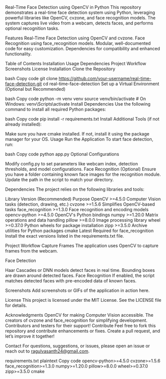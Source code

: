 Real-Time Face Detection using OpenCV in Python
This repository demonstrates a real-time face detection system using Python, leveraging powerful libraries like OpenCV, cvzone, and face recognition models. The system captures live video from a webcam, detects faces, and performs optional recognition tasks.

Features
Real-Time Face Detection using OpenCV and cvzone.
Face Recognition using face_recognition models.
Modular, well-documented code for easy customization.
Dependencies for compatibility and enhanced functionality.

Table of Contents
Installation
Usage
Dependencies
Project Workflow
Screenshots
License
Installation
Clone the Repository

bash
Copy code
git clone https://github.com/your-username/real-time-face-detection.git
cd real-time-face-detection
Set up a Virtual Environment (Optional but Recommended)

bash
Copy code
python -m venv venv
source venv/bin/activate  # On Windows: venv\Scripts\activate
Install Dependencies
Use the following command to install all required Python packages:

bash
Copy code
pip install -r requirements.txt
Install Additional Tools (if not already installed):

Make sure you have cmake installed. If not, install it using the package manager for your OS.
Usage
Run the Application
To start face detection, run:

bash
Copy code
python app.py
Optional Configurations

Modify config.py to set parameters like webcam index, detection thresholds, and model configurations.
Face Recognition (Optional)
Ensure you have a folder containing known face images for the recognition module. Update the path in the script to match your directory.

Dependencies
The project relies on the following libraries and tools:

Library	Version (Recommended)	Purpose
OpenCV	>=4.5.0	Computer Vision tasks (detection, drawing, etc.)
cvzone	>=1.5.6	Simplifies OpenCV-based tasks
face_recognition	>=1.3.0	Face recognition and encoding models
opencv-python	>=4.5.0	OpenCV's Python bindings
numpy	>=1.20.0	Matrix operations and data handling
pillow	>=8.0.0	Image processing library
wheel	>=0.37.0	Python wheels for package installation
zipp	>=3.5.0	Archive utilities for Python packages
cmake	Latest	Required for face_recognition
Install the exact versions listed in the requirements.txt file.

Project Workflow
Capture Frames
The application uses OpenCV to capture frames from the webcam.

Face Detection

Haar Cascades or DNN models detect faces in real time.
Bounding boxes are drawn around detected faces.
Face Recognition
If enabled, the script matches detected faces with pre-encoded data of known faces.

Screenshots
Add screenshots or GIFs of the application in action here.

License
This project is licensed under the MIT License. See the LICENSE file for details.

Acknowledgments
OpenCV for making Computer Vision accessible.
The creators of cvzone and face_recognition for simplifying development.
Contributors and testers for their support!
Contribute
Feel free to fork this repository and contribute enhancements or fixes. Create a pull request, and let’s improve it together!

Contact
For questions, suggestions, or issues, please open an issue or reach out to ragulvasanth24@gmail.com.

requirements.txt
plaintext
Copy code
opencv-python>=4.5.0
cvzone>=1.5.6
face_recognition>=1.3.0
numpy>=1.20.0
pillow>=8.0.0
wheel>=0.37.0
zipp>=3.5.0
cmake
